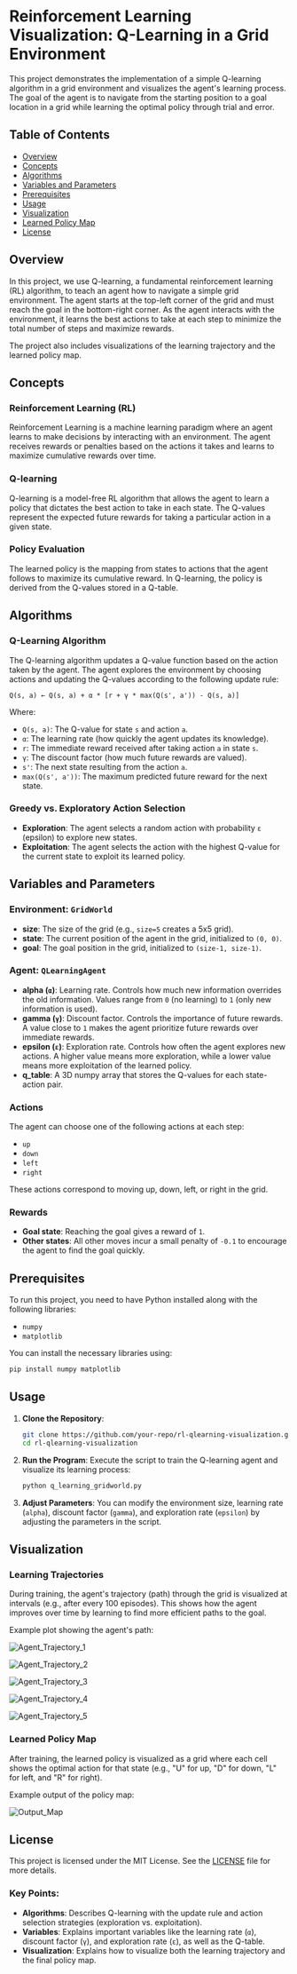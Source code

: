 # Reinforcement Learning Visualization: Q-Learning in a Grid Environment

This project demonstrates the implementation of a simple Q-learning algorithm in a grid environment and visualizes the agent's learning process. The goal of the agent is to navigate from the starting position to a goal location in a grid while learning the optimal policy through trial and error.

## Table of Contents
- [Overview](#overview)
- [Concepts](#concepts)
- [Algorithms](#algorithms)
- [Variables and Parameters](#variables-and-parameters)
- [Prerequisites](#prerequisites)
- [Usage](#usage)
- [Visualization](#visualization)
- [Learned Policy Map](#learned-policy-map)
- [License](#license)

## Overview

In this project, we use Q-learning, a fundamental reinforcement learning (RL) algorithm, to teach an agent how to navigate a simple grid environment. The agent starts at the top-left corner of the grid and must reach the goal in the bottom-right corner. As the agent interacts with the environment, it learns the best actions to take at each step to minimize the total number of steps and maximize rewards.

The project also includes visualizations of the learning trajectory and the learned policy map.

## Concepts

### Reinforcement Learning (RL)
Reinforcement Learning is a machine learning paradigm where an agent learns to make decisions by interacting with an environment. The agent receives rewards or penalties based on the actions it takes and learns to maximize cumulative rewards over time.

### Q-learning
Q-learning is a model-free RL algorithm that allows the agent to learn a policy that dictates the best action to take in each state. The Q-values represent the expected future rewards for taking a particular action in a given state.

### Policy Evaluation
The learned policy is the mapping from states to actions that the agent follows to maximize its cumulative reward. In Q-learning, the policy is derived from the Q-values stored in a Q-table.

## Algorithms

### Q-Learning Algorithm
The Q-learning algorithm updates a Q-value function based on the action taken by the agent. The agent explores the environment by choosing actions and updating the Q-values according to the following update rule:

```
Q(s, a) ← Q(s, a) + α * [r + γ * max(Q(s', a')) - Q(s, a)]
```

Where:
- `Q(s, a)`: The Q-value for state `s` and action `a`.
- `α`: The learning rate (how quickly the agent updates its knowledge).
- `r`: The immediate reward received after taking action `a` in state `s`.
- `γ`: The discount factor (how much future rewards are valued).
- `s'`: The next state resulting from the action `a`.
- `max(Q(s', a'))`: The maximum predicted future reward for the next state.

### Greedy vs. Exploratory Action Selection
- **Exploration**: The agent selects a random action with probability `ε` (epsilon) to explore new states.
- **Exploitation**: The agent selects the action with the highest Q-value for the current state to exploit its learned policy.
  
## Variables and Parameters

### Environment: `GridWorld`
- **size**: The size of the grid (e.g., `size=5` creates a 5x5 grid).
- **state**: The current position of the agent in the grid, initialized to `(0, 0)`.
- **goal**: The goal position in the grid, initialized to `(size-1, size-1)`.

### Agent: `QLearningAgent`
- **alpha (`α`)**: Learning rate. Controls how much new information overrides the old information. Values range from `0` (no learning) to `1` (only new information is used).
- **gamma (`γ`)**: Discount factor. Controls the importance of future rewards. A value close to `1` makes the agent prioritize future rewards over immediate rewards.
- **epsilon (`ε`)**: Exploration rate. Controls how often the agent explores new actions. A higher value means more exploration, while a lower value means more exploitation of the learned policy.
- **q_table**: A 3D numpy array that stores the Q-values for each state-action pair.

### Actions
The agent can choose one of the following actions at each step:
- `up`
- `down`
- `left`
- `right`

These actions correspond to moving up, down, left, or right in the grid.

### Rewards
- **Goal state**: Reaching the goal gives a reward of `1`.
- **Other states**: All other moves incur a small penalty of `-0.1` to encourage the agent to find the goal quickly.

## Prerequisites

To run this project, you need to have Python installed along with the following libraries:
- `numpy`
- `matplotlib`

You can install the necessary libraries using:
```bash
pip install numpy matplotlib
```

## Usage

1. **Clone the Repository**:
   ```bash
   git clone https://github.com/your-repo/rl-qlearning-visualization.git
   cd rl-qlearning-visualization
   ```

2. **Run the Program**:
   Execute the script to train the Q-learning agent and visualize its learning process:
   ```bash
   python q_learning_gridworld.py
   ```

3. **Adjust Parameters**: 
   You can modify the environment size, learning rate (`alpha`), discount factor (`gamma`), and exploration rate (`epsilon`) by adjusting the parameters in the script.

## Visualization

### Learning Trajectories
During training, the agent's trajectory (path) through the grid is visualized at intervals (e.g., after every 100 episodes). This shows how the agent improves over time by learning to find more efficient paths to the goal.

Example plot showing the agent's path:

![Agent_Trajectory_1](https://github.com/AartiDashore/ReinforcementLearningVisualization/blob/main/o1.png)

![Agent_Trajectory_2](https://github.com/AartiDashore/ReinforcementLearningVisualization/blob/main/o2.png)

![Agent_Trajectory_3](https://github.com/AartiDashore/ReinforcementLearningVisualization/blob/main/o3.png)

![Agent_Trajectory_4](https://github.com/AartiDashore/ReinforcementLearningVisualization/blob/main/o4.png)

![Agent_Trajectory_5](https://github.com/AartiDashore/ReinforcementLearningVisualization/blob/main/o5.png)


### Learned Policy Map
After training, the learned policy is visualized as a grid where each cell shows the optimal action for that state (e.g., "U" for up, "D" for down, "L" for left, and "R" for right).

Example output of the policy map:

![Output_Map](https://github.com/AartiDashore/ReinforcementLearningVisualization/blob/main/output_map.png)


## License

This project is licensed under the MIT License. See the [LICENSE](LICENSE) file for more details.

### Key Points:
- **Algorithms**: Describes Q-learning with the update rule and action selection strategies (exploration vs. exploitation).
- **Variables**: Explains important variables like the learning rate (`α`), discount factor (`γ`), and exploration rate (`ε`), as well as the Q-table.
- **Visualization**: Explains how to visualize both the learning trajectory and the final policy map.
